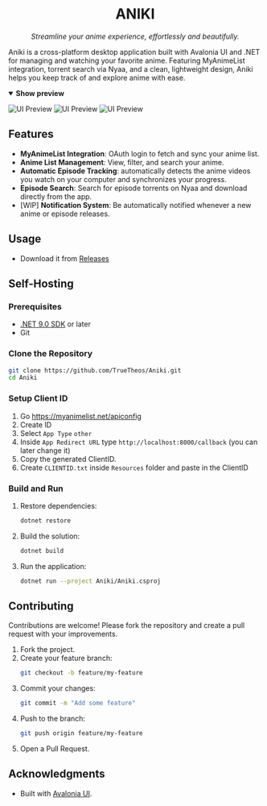 <h1 align="center">ANIKI</h1>

<p align="center"><i>Streamline your anime experience, effortlessly and beautifully.</i></p>

Aniki is a cross-platform desktop application built with Avalonia UI and .NET for managing and watching your favorite anime. Featuring MyAnimeList integration, torrent search via Nyaa, and a clean, lightweight design, Aniki helps you keep track of and explore anime with ease.

<details open>
  <summary><b>Show preview</b></summary>

![UI Preview](https://i.imgur.com/BmEyU0o.png)
![UI Preview](https://i.imgur.com/K3gQIsR.png)
![UI Preview](https://i.imgur.com/pi3iPSW.png)

</details>

## Features

- **MyAnimeList Integration**: OAuth login to fetch and sync your anime list.
- **Anime List Management**: View, filter, and search your anime.
- **Automatic Episode Tracking**: automatically detects the anime videos you watch on your computer and synchronizes your progress.
- **Episode Search**: Search for episode torrents on Nyaa and download directly from the app.
- [WIP] **Notification System**: Be automatically notified whenever a new anime or episode releases.

## Usage

- Download it from [Releases](https://github.com/TrueTheos/Aniki/releases)

## Self-Hosting

### Prerequisites

- [.NET 9.0 SDK](https://dotnet.microsoft.com/download) or later
- Git

### Clone the Repository

```bash
git clone https://github.com/TrueTheos/Aniki.git
cd Aniki
```

### Setup Client ID

1. Go https://myanimelist.net/apiconfig
2. Create ID
3. Select `App Type` `other`
4. Inside `App Redirect URL` type `http://localhost:8000/callback` (you can later change it)
5. Copy the generated ClientID.
6. Create `CLIENTID.txt` inside `Resources` folder and paste in the ClientID

### Build and Run

1. Restore dependencies:
   ```bash
   dotnet restore
   ```
2. Build the solution:
   ```bash
   dotnet build
   ```
3. Run the application:
   ```bash
   dotnet run --project Aniki/Aniki.csproj
   ```
   
## Contributing

Contributions are welcome! Please fork the repository and create a pull request with your improvements.

1. Fork the project.
2. Create your feature branch:
   ```bash
   git checkout -b feature/my-feature
   ```
3. Commit your changes:
   ```bash
   git commit -m "Add some feature"
   ```
4. Push to the branch:
   ```bash
   git push origin feature/my-feature
   ```
5. Open a Pull Request.

## Acknowledgments

- Built with [Avalonia UI](https://avaloniaui.net/).

